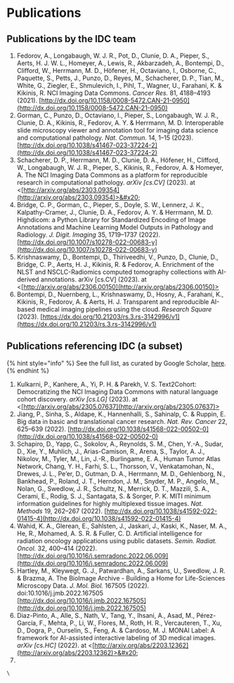 # Publications

## Publications by the IDC team

1. Fedorov, A., Longabaugh, W. J. R., Pot, D., Clunie, D. A., Pieper, S., Aerts, H. J. W. L., Homeyer, A., Lewis, R., Akbarzadeh, A., Bontempi, D., Clifford, W., Herrmann, M. D., Höfener, H., Octaviano, I., Osborne, C., Paquette, S., Petts, J., Punzo, D., Reyes, M., Schacherer, D. P., Tian, M., White, G., Ziegler, E., Shmulevich, I., Pihl, T., Wagner, U., Farahani, K. & Kikinis, R. NCI Imaging Data Commons. _Cancer Res._ 81, 4188–4193 (2021). [http://dx.doi.org/10.1158/0008-5472.CAN-21-0950](http://dx.doi.org/10.1158/0008-5472.CAN-21-0950)
2. Gorman, C., Punzo, D., Octaviano, I., Pieper, S., Longabaugh, W. J. R., Clunie, D. A., Kikinis, R., Fedorov, A. Y. & Herrmann, M. D. Interoperable slide microscopy viewer and annotation tool for imaging data science and computational pathology. _Nat. Commun._ 14, 1–15 (2023). [http://dx.doi.org/10.1038/s41467-023-37224-2](http://dx.doi.org/10.1038/s41467-023-37224-2)
3. Schacherer, D. P., Herrmann, M. D., Clunie, D. A., Höfener, H., Clifford, W., Longabaugh, W. J. R., Pieper, S., Kikinis, R., Fedorov, A. & Homeyer, A. The NCI Imaging Data Commons as a platform for reproducible research in computational pathology. _arXiv \[cs.CV]_ (2023). at <[http://arxiv.org/abs/2303.09354](http://arxiv.org/abs/2303.09354)>&#x20;
4. Bridge, C. P., Gorman, C., Pieper, S., Doyle, S. W., Lennerz, J. K., Kalpathy-Cramer, J., Clunie, D. A., Fedorov, A. Y. & Herrmann, M. D. Highdicom: a Python Library for Standardized Encoding of Image Annotations and Machine Learning Model Outputs in Pathology and Radiology. _J. Digit. Imaging_ 35, 1719–1737 (2022). [http://dx.doi.org/10.1007/s10278-022-00683-y](http://dx.doi.org/10.1007/s10278-022-00683-y)
5. Krishnaswamy, D., Bontempi, D., Thiriveedhi, V., Punzo, D., Clunie, D., Bridge, C. P., Aerts, H. J., Kikinis, R. & Fedorov, A. Enrichment of the NLST and NSCLC-Radiomics computed tomography collections with AI-derived annotations. arXiv \[cs.CV] (2023). at <[http://arxiv.org/abs/2306.00150](http://arxiv.org/abs/2306.00150)>
6. Bontempi, D., Nuernberg, L., Krishnaswamy, D., Hosny, A., Farahani, K., Kikinis, R., Fedorov, A. & Aerts, H. J. Transparent and reproducible AI-based medical imaging pipelines using the cloud. _Research Square_ (2023). [https://dx.doi.org/10.21203/rs.3.rs-3142996/v1](https://dx.doi.org/10.21203/rs.3.rs-3142996/v1)

## Publications referencing IDC (a subset)

{% hint style="info" %}
See the full list, as curated by Google Scholar, [here](https://scholar.google.com/scholar?oi=bibs\&hl=en\&cites=8052604365477078213).
{% endhint %}

1. Kulkarni, P., Kanhere, A., Yi, P. H. & Parekh, V. S. Text2Cohort: Democratizing the NCI Imaging Data Commons with natural language cohort discovery. _arXiv \[cs.LG]_ (2023). at <[http://arxiv.org/abs/2305.07637](http://arxiv.org/abs/2305.07637)> &#x20;
2. Jiang, P., Sinha, S., Aldape, K., Hannenhalli, S., Sahinalp, C. & Ruppin, E. Big data in basic and translational cancer research. _Nat. Rev. Cancer_ 22, 625–639 (2022). [http://dx.doi.org/10.1038/s41568-022-00502-0](http://dx.doi.org/10.1038/s41568-022-00502-0)
3. Schapiro, D., Yapp, C., Sokolov, A., Reynolds, S. M., Chen, Y.-A., Sudar, D., Xie, Y., Muhlich, J., Arias-Camison, R., Arena, S., Taylor, A. J., Nikolov, M., Tyler, M., Lin, J.-R., Burlingame, E. A., Human Tumor Atlas Network, Chang, Y. H., Farhi, S. L., Thorsson, V., Venkatamohan, N., Drewes, J. L., Pe’er, D., Gutman, D. A., Herrmann, M. D., Gehlenborg, N., Bankhead, P., Roland, J. T., Herndon, J. M., Snyder, M. P., Angelo, M., Nolan, G., Swedlow, J. R., Schultz, N., Merrick, D. T., Mazzili, S. A., Cerami, E., Rodig, S. J., Santagata, S. & Sorger, P. K. MITI minimum information guidelines for highly multiplexed tissue images. _Nat. Methods_ 19, 262–267 (2022). [http://dx.doi.org/10.1038/s41592-022-01415-4](http://dx.doi.org/10.1038/s41592-022-01415-4)
4. Wahid, K. A., Glerean, E., Sahlsten, J., Jaskari, J., Kaski, K., Naser, M. A., He, R., Mohamed, A. S. R. & Fuller, C. D. Artificial intelligence for radiation oncology applications using public datasets. _Semin. Radiat. Oncol._ 32, 400–414 (2022). [http://dx.doi.org/10.1016/j.semradonc.2022.06.009](http://dx.doi.org/10.1016/j.semradonc.2022.06.009)
5. Hartley, M., Kleywegt, G. J., Patwardhan, A., Sarkans, U., Swedlow, J. R. & Brazma, A. The BioImage Archive - Building a Home for Life-Sciences Microscopy Data. _J. Mol. Biol._ 167505 (2022). doi:10.1016/j.jmb.2022.167505 [http://dx.doi.org/10.1016/j.jmb.2022.167505](http://dx.doi.org/10.1016/j.jmb.2022.167505)
6. Diaz-Pinto, A., Alle, S., Nath, V., Tang, Y., Ihsani, A., Asad, M., Pérez-García, F., Mehta, P., Li, W., Flores, M., Roth, H. R., Vercauteren, T., Xu, D., Dogra, P., Ourselin, S., Feng, A. & Cardoso, M. J. MONAI Label: A framework for AI-assisted interactive labeling of 3D medical images. _arXiv \[cs.HC]_ (2022). at <[http://arxiv.org/abs/2203.12362](http://arxiv.org/abs/2203.12362)>&#x20;
7.

    \
